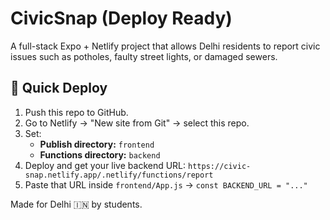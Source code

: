 # CivicSnap (Deploy Ready)
A full-stack Expo + Netlify project that allows Delhi residents to report civic issues such as potholes, faulty street lights, or damaged sewers.

## 🚀 Quick Deploy
1. Push this repo to GitHub.
2. Go to Netlify → "New site from Git" → select this repo.
3. Set:
   - **Publish directory:** `frontend`
   - **Functions directory:** `backend`
4. Deploy and get your live backend URL:
   `https://civic-snap.netlify.app/.netlify/functions/report`
5. Paste that URL inside `frontend/App.js` → `const BACKEND_URL = "..."`

Made for Delhi 🇮🇳 by students.
